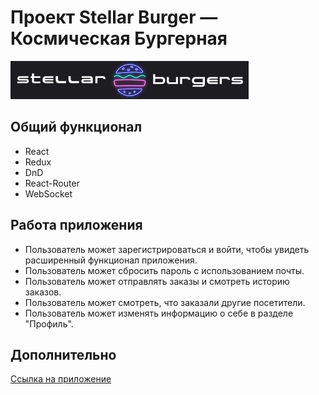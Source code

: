 # Проект Stellar Burger — Космическая Бургерная

![Logo Burger](./src/images/burgers.png)

## Общий функционал

- React
- Redux
- DnD
- React-Router
- WebSocket

## Работа приложения

- Пользователь может зарегистрироваться и войти, чтобы увидеть расширенный функционал приложения.
- Пользователь может сбросить пароль с использованием почты.
- Пользователь может отправлять заказы и смотреть историю заказов.
- Пользователь может смотреть, что заказали другие посетители.
- Пользователь может изменять информацию о себе в разделе "Профиль".

## Дополнительно

[Ссылка на приложение](https://anastasiian3.github.io/react-burger/)
